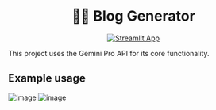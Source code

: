 <h1 align=center>
    📝🤖 Blog Generator
</h1>

<p align=center>
    <a href="https://piyushchugeja-blog-generator.streamlit.app/">
        <img src="https://static.streamlit.io/badges/streamlit_badge_black_white.svg" alt="Streamlit App">
    </a>
</p>
This project uses the Gemini Pro API for its core functionality. 

## Example usage
![image](https://github.com/piyushchugeja/Blog-Generator/assets/66639966/714e9ac9-74fb-467e-922b-0e202d8b64f4)
![image](https://github.com/piyushchugeja/Blog-Generator/assets/66639966/cf12bce3-007f-44ec-9c9f-bd1822af7f62)

